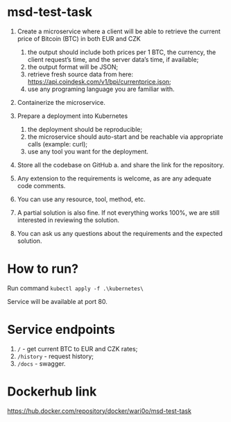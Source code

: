 # msd-test-task
1. Create a microservice where a client will be able to retrieve the current price of Bitcoin (BTC) in both EUR and CZK
   1. the output should include both prices per 1 BTC, the currency, the client request’s time, and the server data’s time, if available;
   2. the output format will be JSON;
   3. retrieve fresh source data from here: https://api.coindesk.com/v1/bpi/currentprice.json;
   4. use any programing language you are familiar with.

2. Containerize the microservice.
3. Prepare a deployment into Kubernetes
   1. the deployment should be reproducible;
   2. the microservice should auto-start and be reachable via appropriate calls (example: curl);
   3. use any tool you want for the deployment.
4. Store all the codebase on GitHub a. and share the link for the repository.
5. Any extension to the requirements is welcome, as are any adequate code comments.
6. You can use any resource, tool, method, etc.
7. A partial solution is also fine. If not everything works 100%, we are still interested in reviewing the solution.
8. You can ask us any questions about the requirements and the expected solution.

# How to run?
Run command `kubectl apply -f .\kubernetes\` 

Service will be available at port 80.

# Service endpoints
1. `/` - get current BTC to EUR and CZK rates;
2. `/history` - request history;
3. `/docs` - swagger.

# Dockerhub link
https://hub.docker.com/repository/docker/wari0o/msd-test-task
